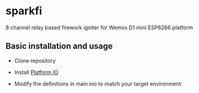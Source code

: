 # sparkfi
8 channel relay based firework igniter for Wemos D1 mini ESP8266 platform

## Basic installation and usage

* Clone repository

* Install [Platform IO](http://platformio.org/)

* Modify the definitions in main.ino to match your target environment:
